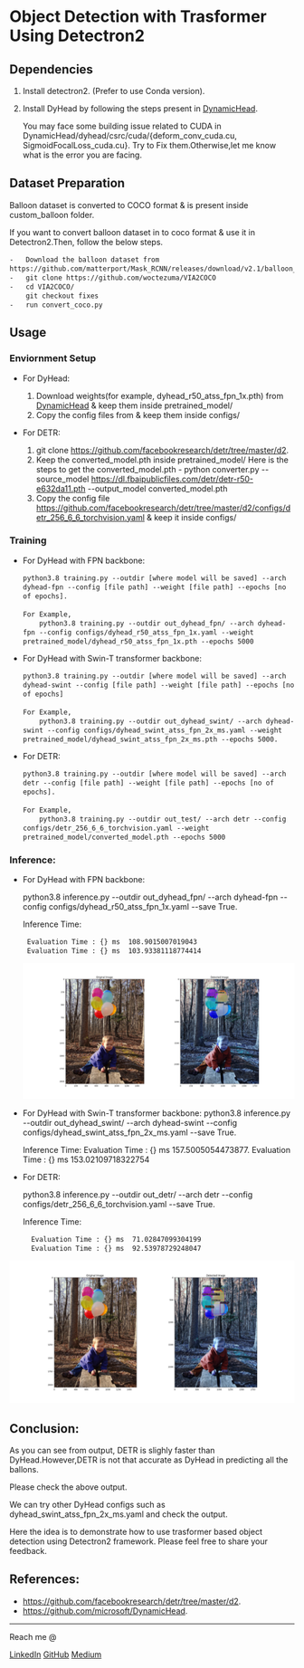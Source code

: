 # Object Detection with Trasformer Using Detectron2

## Dependencies
  1. Install detectron2.[](https://github.com/facebookresearch/detectron2/blob/main/INSTALL.md) (Prefer to use Conda version).
  2. Install DyHead by following the steps present in [DynamicHead](https://github.com/microsoft/DynamicHead).

     You may face some building issue related to CUDA in DynamicHead/dyhead/csrc/cuda/{deform_conv_cuda.cu, SigmoidFocalLoss_cuda.cu}.
     Try to Fix them.Otherwise,let me know what is the error you are facing.

## Dataset Preparation
  Balloon dataset is converted to COCO format & is present inside custom_balloon folder.

  If you want to convert balloon dataset in to coco format & use it in Detectron2.Then,
  follow the below steps.

    -   Download the balloon dataset from https://github.com/matterport/Mask_RCNN/releases/download/v2.1/balloon_dataset.zip.
    -   git clone https://github.com/woctezuma/VIA2COCO
    -   cd VIA2COCO/
        git checkout fixes
    -   run convert_coco.py


## Usage

### Enviornment Setup
-   For DyHead:
    1. Download weights(for example, dyhead_r50_atss_fpn_1x.pth) from [DynamicHead](https://github.com/microsoft/DynamicHead) & keep them inside pretrained_model/
    2. Copy the config files from [](https://github.com/microsoft/DynamicHead/tree/master/configs) & keep them inside configs/

-   For DETR:
    1. git clone https://github.com/facebookresearch/detr/tree/master/d2.
    2. Keep the converted_model.pth inside pretrained_model/ 
       Here is the steps to get the converted_model.pth
           - python converter.py --source_model https://dl.fbaipublicfiles.com/detr/detr-r50-e632da11.pth --output_model converted_model.pth
    3. Copy the config file https://github.com/facebookresearch/detr/tree/master/d2/configs/detr_256_6_6_torchvision.yaml & keep it inside configs/ 

### Training
- For DyHead with FPN backbone:

      python3.8 training.py --outdir [where model will be saved] --arch dyhead-fpn --config [file path] --weight [file path] --epochs [no of epochs].

      For Example,
          python3.8 training.py --outdir out_dyhead_fpn/ --arch dyhead-fpn --config configs/dyhead_r50_atss_fpn_1x.yaml --weight pretrained_model/dyhead_r50_atss_fpn_1x.pth --epochs 5000

- For DyHead with Swin-T transformer backbone:

      python3.8 training.py --outdir [where model will be saved] --arch dyhead-swint --config [file path] --weight [file path] --epochs [no of epochs]

      For Example,
          python3.8 training.py --outdir out_dyhead_swint/ --arch dyhead-swint --config configs/dyhead_swint_atss_fpn_2x_ms.yaml --weight pretrained_model/dyhead_swint_atss_fpn_2x_ms.pth --epochs 5000.

- For DETR:

      python3.8 training.py --outdir [where model will be saved] --arch detr --config [file path] --weight [file path] --epochs [no of epochs].

      For Example,
          python3.8 training.py --outdir out_test/ --arch detr --config configs/detr_256_6_6_torchvision.yaml --weight pretrained_model/converted_model.pth --epochs 5000

### Inference:

- For DyHead with FPN backbone:

    python3.8 inference.py --outdir out_dyhead_fpn/ --arch dyhead-fpn --config configs/dyhead_r50_atss_fpn_1x.yaml --save True.

    Inference Time:
    
       Evaluation Time : {} ms  108.9015007019043
       Evaluation Time : {} ms  103.93381118774414
 
    ![](output_images/dyhead_output2.png)

- For DyHead with Swin-T transformer backbone:
   python3.8 inference.py --outdir out_dyhead_swint/ --arch dyhead-swint --config configs/dyhead_swint_atss_fpn_2x_ms.yaml --save True.

   Inference Time:
      Evaluation Time : {} ms  157.5005054473877.
      Evaluation Time : {} ms  153.02109718322754
   
- For DETR:

    python3.8 inference.py --outdir out_detr/ --arch detr --config configs/detr_256_6_6_torchvision.yaml --save True.

    Inference Time:

        Evaluation Time : {} ms  71.02847099304199
        Evaluation Time : {} ms  92.53978729248047
 

![](output_images/detr_output2.png)

## Conclusion:
As you can see from output, DETR is slighly faster than DyHead.However,DETR is not that accurate as DyHead in predicting all the ballons.

Please check the above output.

We can try other DyHead configs such as dyhead_swint_atss_fpn_2x_ms.yaml and check the output.

Here the idea is to demonstrate how to use trasformer based object detection using Detectron2 framework.
Please feel free to share your feedback.

## References:

- https://github.com/facebookresearch/detr/tree/master/d2.
- https://github.com/microsoft/DynamicHead.

---
Reach me @

[LinkedIn](https://www.linkedin.com/in/satya1507/) [GitHub](https://github.com/satya15july) [Medium](https://medium.com/@satya15july_11937)

